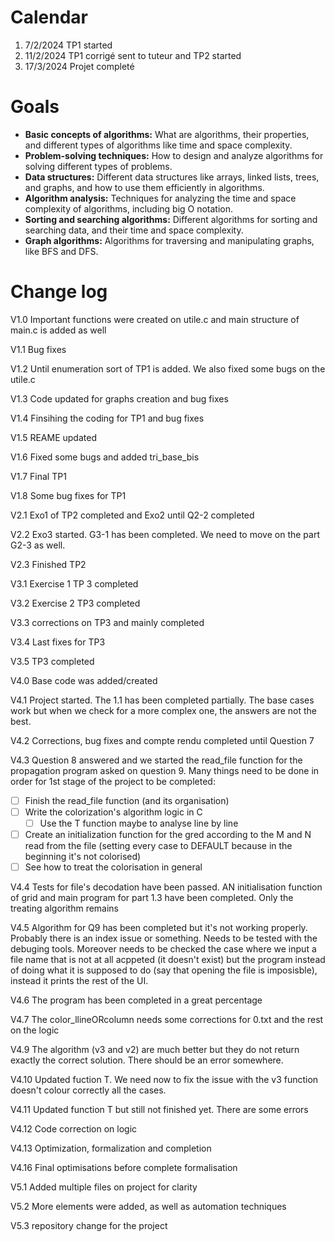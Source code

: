 # Calendar

1. 7/2/2024 TP1 started
2. 11/2/2024 TP1 corrigé sent to tuteur and TP2 started
3. 17/3/2024 Projet completé

# Goals

* **Basic concepts of algorithms:** What are algorithms, their properties, and different types of algorithms like time and space complexity.
* **Problem-solving techniques:** How to design and analyze algorithms for solving different types of problems.
* **Data structures:** Different data structures like arrays, linked lists, trees, and graphs, and how to use them efficiently in algorithms.
* **Algorithm analysis:** Techniques for analyzing the time and space complexity of algorithms, including big O notation.
* **Sorting and searching algorithms:** Different algorithms for sorting and searching data, and their time and space complexity.
* **Graph algorithms:** Algorithms for traversing and manipulating graphs, like BFS and DFS.

# Change log

V1.0 Important functions were created on utile.c and main structure of main.c is added as well

V1.1 Bug fixes

V1.2 Until enumeration sort of TP1 is added. We also fixed some bugs on the utile.c

V1.3 Code updated for graphs creation and bug fixes

V1.4 Finsihing the coding for TP1 and bug fixes

V1.5 REAME updated

V1.6 Fixed some bugs and added tri_base_bis

V1.7 Final TP1

V1.8 Some bug fixes for TP1

V2.1 Exo1 of TP2 completed and Exo2 until Q2-2 completed

V2.2 Exo3 started. G3-1 has been completed. We need to move on the part G2-3 as well.

V2.3 Finished TP2

V3.1 Exercise 1 TP 3 completed

V3.2 Exercise 2 TP3 completed

V3.3 corrections on TP3 and mainly completed

V3.4 Last fixes for TP3

V3.5 TP3 completed

V4.0 Base code was added/created

V4.1 Project started. The 1.1 has been completed partially. The base cases work but when we check for a more complex one, the answers are not the best.

V4.2 Corrections, bug fixes and compte rendu completed until Question 7

V4.3 Question 8 answered and we started the read_file function for the propagation program asked on question 9. Many things need to be done in order for 1st stage of the project to be completed:

* [ ] Finish the read_file function (and its organisation)
* [ ] Write the colorization's algorithm logic in C
  * [ ] Use the T function maybe to analyse line by line
* [ ] Create an initialization function for the gred according to the M and N read from the file (setting every case to DEFAULT because in the beginning it's not colorised)
* [ ] See how to treat the colorisation in general

V4.4 Tests for file's decodation have been passed. AN initialisation function of grid and main program for part 1.3 have been completed. Only the treating algorithm remains

V4.5 Algorithm for Q9 has been completed but it's not working properly. Probably there is an index issue or something. Needs to be tested with the debuging tools. Moreover needs to be checked the case where we input a file name that is not at all acppeted (it doesn't exist) but the program instead of doing what it is supposed to do (say that opening the file is imposisble), instead it prints the rest of the UI.

V4.6 The program has been completed in a great percentage

V4.7 The color_llineORcolumn needs some corrections for 0.txt and the rest on the logic

V4.9 The algorithm (v3 and v2) are much better but they do not return exactly the correct solution. There should be an error somewhere.

V4.10 Updated fuction T. We need now to fix the issue with the v3 function doesn't colour correctly all the cases.

V4.11 Updated function T but still not finished yet. There are some errors

V4.12 Code correction on logic

V4.13 Optimization, formalization and completion

V4.16 Final optimisations before complete formalisation

V5.1 Added multiple files on project for clarity

V5.2 More elements were added, as well as automation techniques

V5.3 repository change for the project
